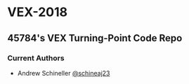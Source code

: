 # VEX-2018
## 45784's VEX Turning-Point Code Repo

### Current Authors
- Andrew Schineller [@schineaj23]("github.com/schineaj23")
